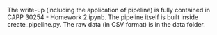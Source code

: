 The write-up (including the application of pipeline) is fully contained in CAPP 30254 - Homework 2.ipynb. The pipeline itself is built inside create_pipeline.py. The raw data (in CSV format) is in the data folder. 